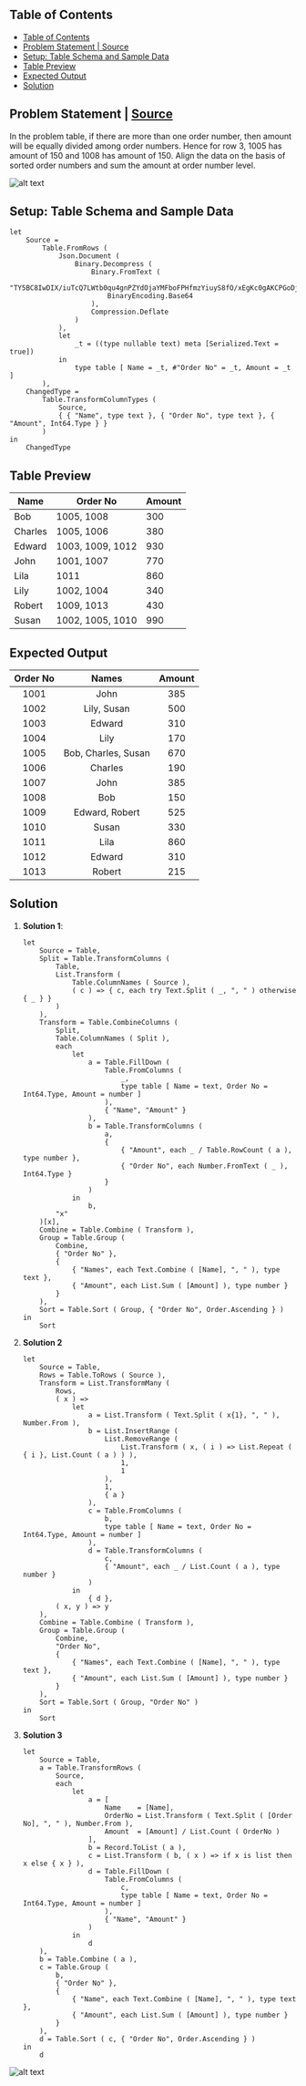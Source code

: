 ## Table of Contents
- [Table of Contents](#table-of-contents)
- [Problem Statement | Source](#problem-statement--source)
- [Setup: Table Schema and Sample Data](#setup-table-schema-and-sample-data)
- [Table Preview](#table-preview)
- [Expected Output](#expected-output)
- [Solution](#solution)

## Problem Statement | [Source](https://www.linkedin.com/in/excelbi/ "Excel BI")

In the problem table, if there are more than one order number, then amount will be equally divided among order numbers. Hence for row 3, 1005 has amount of 150 and 1008 has amount of 150.
Align the data on the basis of sorted order numbers and sum the amount at order number level.

![alt text](image.png)

## Setup: Table Schema and Sample Data
```
let
    Source = 
        Table.FromRows (
            Json.Document (
                Binary.Decompress (
                    Binary.FromText (
                        "TY5BC8IwDIX/iuTcQ7LWtb0qu4gnPZYdOjaYMFboFPHfmzYiuyS8fO/xEgKc0gAKCPGoDjwdC40IvQpwnmNepm2P24Kd4G58xzwK1ZX6Mqnhk9fiuaR5FQdVh2VhrbDrY4mVEfFy7f/6kURTE6Y0GmG3NEz5KVS6NAvz67q/trjuo/VlwvKOZ0v/BQ==", 
                        BinaryEncoding.Base64
                    ), 
                    Compression.Deflate
                )
            ), 
            let
                _t = ((type nullable text) meta [Serialized.Text = true]) 
            in
                type table [ Name = _t, #"Order No" = _t, Amount = _t ]
        ), 
    ChangedType = 
        Table.TransformColumnTypes (
            Source, 
            { { "Name", type text }, { "Order No", type text }, { "Amount", Int64.Type } }
        )
in
    ChangedType
```

## Table Preview
| Name    | Order No         | Amount |
|---------|------------------|--------|
| Bob     | 1005, 1008       | 300    |
| Charles | 1005, 1006       | 380    |
| Edward  | 1003, 1009, 1012 | 930    |
| John    | 1001, 1007       | 770    |
| Lila    | 1011             | 860    |
| Lily    | 1002, 1004       | 340    |
| Robert  | 1009, 1013       | 430    |
| Susan   | 1002, 1005, 1010 | 990    |

## Expected Output
| Order No 	|        Names        	| Amount 	|
|:--------:	|:-------------------:	|:------:	|
| 1001     	| John                	| 385    	|
| 1002     	| Lily, Susan         	| 500    	|
| 1003     	| Edward              	| 310    	|
| 1004     	| Lily                	| 170    	|
| 1005     	| Bob, Charles, Susan 	| 670    	|
| 1006     	| Charles             	| 190    	|
| 1007     	| John                	| 385    	|
| 1008     	| Bob                 	| 150    	|
| 1009     	| Edward, Robert      	| 525    	|
| 1010     	| Susan               	| 330    	|
| 1011     	| Lila                	| 860    	|
| 1012     	| Edward              	| 310    	|
| 1013     	| Robert              	| 215    	|

## Solution
1. **Solution 1**:
    ```
    let
        Source = Table,
        Split = Table.TransformColumns (
            Table,
            List.Transform (
                Table.ColumnNames ( Source ),
                ( c ) => { c, each try Text.Split ( _, ", " ) otherwise { _ } }
            )
        ),
        Transform = Table.CombineColumns (
            Split,
            Table.ColumnNames ( Split ),
            each
                let
                    a = Table.FillDown (
                        Table.FromColumns (
                            _,
                            type table [ Name = text, Order No = Int64.Type, Amount = number ]
                        ),
                        { "Name", "Amount" }
                    ),
                    b = Table.TransformColumns (
                        a,
                        {
                            { "Amount", each _ / Table.RowCount ( a ), type number },
                            { "Order No", each Number.FromText ( _ ), Int64.Type }
                        }
                    )
                in
                    b,
            "x"
        )[x],
        Combine = Table.Combine ( Transform ),
        Group = Table.Group (
            Combine,
            { "Order No" },
            {
                { "Names", each Text.Combine ( [Name], ", " ), type text },
                { "Amount", each List.Sum ( [Amount] ), type number }
            }
        ),
        Sort = Table.Sort ( Group, { "Order No", Order.Ascending } )
    in
        Sort
    ```
2. **Solution 2**
    ```
    let
        Source = Table,
        Rows = Table.ToRows ( Source ),
        Transform = List.TransformMany (
            Rows,
            ( x ) =>
                let
                    a = List.Transform ( Text.Split ( x{1}, ", " ), Number.From ),
                    b = List.InsertRange (
                        List.RemoveRange (
                            List.Transform ( x, ( i ) => List.Repeat ( { i }, List.Count ( a ) ) ),
                            1,
                            1
                        ),
                        1,
                        { a }
                    ),
                    c = Table.FromColumns (
                        b,
                        type table [ Name = text, Order No = Int64.Type, Amount = number ]
                    ),
                    d = Table.TransformColumns (
                        c,
                        { "Amount", each _ / List.Count ( a ), type number }
                    )
                in
                    { d },
            ( x, y ) => y
        ),
        Combine = Table.Combine ( Transform ),
        Group = Table.Group (
            Combine,
            "Order No",
            {
                { "Names", each Text.Combine ( [Name], ", " ), type text },
                { "Amount", each List.Sum ( [Amount] ), type number }
            }
        ),
        Sort = Table.Sort ( Group, "Order No" )
    in
        Sort
    ```
3. **Solution 3**
    ```
    let
        Source = Table,
        a = Table.TransformRows (
            Source,
            each
                let
                    a = [
                        Name    = [Name],
                        OrderNo = List.Transform ( Text.Split ( [Order No], ", " ), Number.From ),
                        Amount  = [Amount] / List.Count ( OrderNo )
                    ],
                    b = Record.ToList ( a ),
                    c = List.Transform ( b, ( x ) => if x is list then x else { x } ),
                    d = Table.FillDown (
                        Table.FromColumns (
                            c,
                            type table [ Name = text, Order No = Int64.Type, Amount = number ]
                        ),
                        { "Name", "Amount" }
                    )
                in
                    d
        ),
        b = Table.Combine ( a ),
        c = Table.Group (
            b,
            { "Order No" },
            {
                { "Name", each Text.Combine ( [Name], ", " ), type text },
                { "Amount", each List.Sum ( [Amount] ), type number }
            }
        ),
        d = Table.Sort ( c, { "Order No", Order.Ascending } )
    in
        d
    ```
![alt text](image-1.png)
